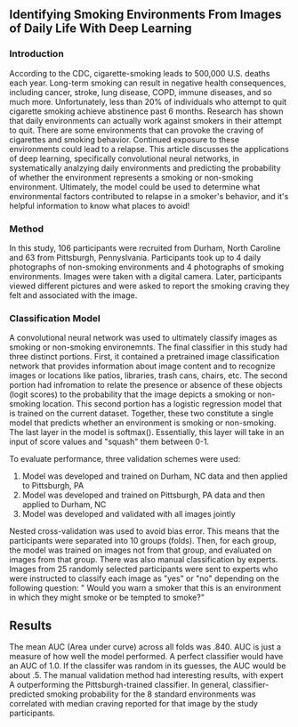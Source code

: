 ## Identifying Smoking Environments From Images of Daily Life With Deep Learning

### Introduction

According to the CDC, cigarette-smoking leads to 500,000 U.S. deaths each year. Long-term smoking can result in negative health consequences, including cancer, stroke, lung disease, COPD, immune diseases, and so much more. Unfortunately, less than 20% of individuals who attempt to quit cigarette smoking achieve abstinence past 6 months. Research has shown that daily environments can actually work against smokers in their attempt to quit. There are some environments that can provoke the craving of cigarettes and smoking behavior. Continued exposure to these environments could lead to a relapse. This article discusses the applications of deep learning, specifically convolutional neural networks, in systematically analzying daily environments and predicting the probability of whether the environment represents a smoking or non-smoking environment. Ultimately, the model could be used to determine what environmental factors contributed to relapse in a smoker's behavior, and it's helpful information to know what places to avoid!

### Method

In this study, 106 participants were recruited from Durham, North Caroline and 63 from Pittsburgh, Pennyslvania. Participants took up to 4 daily photographs of non-smoking environments and 4 photographs of smoking environments. Images were taken with a digital camera. Later, participants viewed different pictures and were asked to report the smoking craving they felt and associated with the image. 

### Classification Model

A convolutional neural network was used to ultimately classify images as smoking or non-smoking environemnts. The final classifier in this study had three distinct portions. First, it contained a pretrained image classification network that provides information about image content and to recognize images or locations like patios, libraries, trash cans, chairs, etc. The second portion had infromation to relate the presence or absence of these objects (logit scores) to the probability that the image depicts a smoking or non-smoking location. This second portion has a logistic regression model that is trained on the current dataset. Together, these two constitute a single model that predicts whether an environment is smoking or non-smoking. The last layer in the model is softmax(). Essentially, this layer will take in an input of score values and "squash" them between 0-1. 

To evaluate performance, three validation schemes were used:

1. Model was developed and trained on Durham, NC data and then applied to Pittsburgh, PA
2. Model was developed and trained on Pittsburgh, PA data and then applied to Durham, NC
3. Model was developed and validated with all images jointly

Nested cross-validation was used to avoid bias error. This means that the participants were separated into 10 groups (folds). Then, for each group, the model was trained on images not from that group, and evaluated on images from that group. There was also manual classification by experts. Images from 25 randomly selected participants were sent to experts who were instructed to classify each image as "yes" or "no" depending on the following question: " Would you warn a smoker that this is an environment in which they might smoke or be tempted to smoke?" 

## Results

The mean AUC (Area under curve) across all folds was .840. AUC is just a measure of how well the model performed. A perfect classifier would have an AUC of 1.0. If the classifer was random in its guesses, the AUC would be about .5. The manual validation method had interesting results, with expert A outperforming the Pittsburgh-trained classifier. In general, classifier-predicted smoking probability for the 8 standard environments was correlated with median craving reported for that image by the study participants. 

